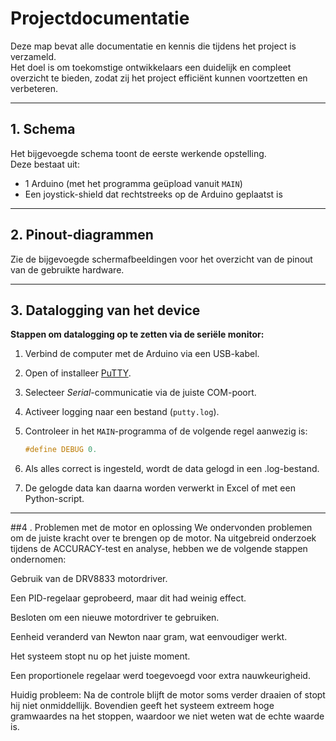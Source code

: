 # Projectdocumentatie

Deze map bevat alle documentatie en kennis die tijdens het project is verzameld.  
Het doel is om toekomstige ontwikkelaars een duidelijk en compleet overzicht te bieden, zodat zij het project efficiënt kunnen voortzetten en verbeteren.

---

## 1. Schema

Het bijgevoegde schema toont de eerste werkende opstelling.  
Deze bestaat uit:
- 1 Arduino (met het programma geüpload vanuit `MAIN`)
- Een joystick-shield dat rechtstreeks op de Arduino geplaatst is

---

## 2. Pinout-diagrammen

Zie de bijgevoegde schermafbeeldingen voor het overzicht van de pinout van de gebruikte hardware.

---

## 3. Datalogging van het device

**Stappen om datalogging op te zetten via de seriële monitor:**

1. Verbind de computer met de Arduino via een USB-kabel.
2. Open of installeer [PuTTY](https://www.putty.org/).
3. Selecteer *Serial*-communicatie via de juiste COM-poort.
4. Activeer logging naar een bestand (`putty.log`).
5. Controleer in het `MAIN`-programma of de volgende regel aanwezig is:

   ```cpp
   #define DEBUG 0.
   
6. Als alles correct is ingesteld, wordt de data gelogd in een .log-bestand.
7. De gelogde data kan daarna worden verwerkt in Excel of met een Python-script.

---

##4 . Problemen met de motor en oplossing
We ondervonden problemen om de juiste kracht over te brengen op de motor.
Na uitgebreid onderzoek tijdens de ACCURACY-test en analyse, hebben we de volgende stappen ondernomen:

Gebruik van de DRV8833 motordriver.

Een PID-regelaar geprobeerd, maar dit had weinig effect.

Besloten om een nieuwe motordriver te gebruiken.

Eenheid veranderd van Newton naar gram, wat eenvoudiger werkt.

Het systeem stopt nu op het juiste moment.

Een proportionele regelaar werd toegevoegd voor extra nauwkeurigheid.

Huidig probleem:
Na de controle blijft de motor soms verder draaien of stopt hij niet onmiddellijk.
Bovendien geeft het systeem extreem hoge gramwaardes na het stoppen, waardoor we niet weten wat de echte waarde is.
